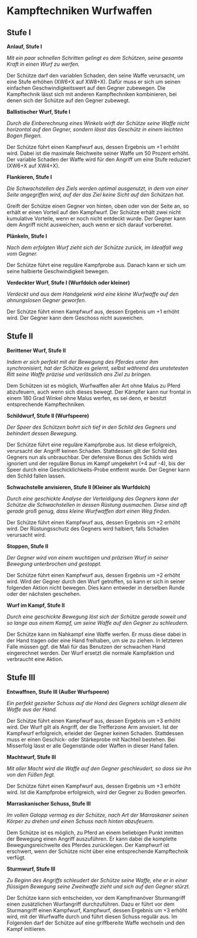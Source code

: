 # Kampftechniken Wurfwaffen

## Stufe I

**Anlauf, Stufe I**

_Mit ein paar schnellen Schritten gelingt es dem Schützen, seine gesamte Kraft in einen Wurf zu werfen._

Der Schütze darf den variablen Schaden, den seine Waffe verursacht, um eine Stufe erhöhen (XW6+X auf XW8+X). Dafür muss er sich um seinen einfachen Geschwindigkeitswert auf den Gegner zubewegen. Die Kampftechnik lässt sich mit anderen Kampftechniken kombinieren, bei denen sich der Schütze auf den Gegner zubewegt.

**Ballistischer Wurf, Stufe I**

_Durch die Einberechnung eines Winkels wirft der Schütze seine Waffe nicht horizontal auf den Gegner, sondern lässt das Geschütz in einem leichten Bogen fliegen._

Der Schütze führt einen Kampfwurf aus, dessen Ergebnis um +1 erhöht wird. Dabei ist die maximale Reichweite seiner Waffe um 50 Prozent erhöht. Der variable Schaden der Waffe wird für den Angriff um eine Stufe reduziert (XW6+X auf XW4+X).

**Flankieren, Stufe I**

_Die Schwachstellen des Ziels werden optimal ausgenutzt, in dem von einer Seite angegriffen wird, auf der das Ziel keine Sicht auf den Schützen hat._

Greift der Schütze einen Gegner von hinten, oben oder von der Seite an, so erhält er einen Vorteil auf den Kampfwurf. Der Schütze erhält zwei nicht kumulative Vorteile, wenn er noch nicht entdeckt wurde. Der Gegner kann dem Angriff nicht ausweichen, auch wenn er sich darauf vorbereitet.

**Plänkeln, Stufe I**

_Nach dem erfolgten Wurf zieht sich der Schütze zurück, im Idealfall weg vom Gegner._

Der Schütze führt eine reguläre Kampfprobe aus. Danach kann er sich um seine halbierte Geschwindigkeit bewegen.

**Verdeckter Wurf, Stufe I (Wurfdolch oder kleiner)**

_Verdeckt und aus dem Handgelenk wird eine kleine Wurfwaffe auf den ahnungslosen Gegner geworfen._

Der Schütze führt einen Kampfwurf aus, dessen Ergebnis um +1 erhöht wird. Der Gegner kann dem Geschoss nicht ausweichen.

## Stufe II

**Berittener Wurf, Stufe II**

_Indem er sich perfekt mit der Bewegung des Pferdes unter ihm synchronisiert, hat der Schütze es gelernt, selbst während des unstetesten Ritt seine Waffe präzise und verlässlich ans Ziel zu bringen._

Dem Schützen ist es möglich, Wurfwaffen aller Art ohne Malus zu Pferd abzufeuern, auch wenn sich dieses bewegt. Der Kämpfer kann nur frontal in einem 180 Grad Winkel ohne Malus werfen, es sei denn, er besitzt entsprechende Kampftechniken.

**Schildwurf, Stufe II (Wurfspeere)**

_Der Speer des Schützen bohrt sich tief in den Schild des Gegners und behindert dessen Bewegung._

Der Schütze führt eine reguläre Kampfprobe aus. Ist diese erfolgreich, verursacht der Angriff keinen Schaden. Stattdessen gilt der Schild des Gegners nun als unbrauchbar. Der defensive Bonus des Schilds wird ignoriert und der reguläre Bonus im Kampf umgekehrt (+4 auf -4), bis der Speer durch eine Geschicklichkeits-Probe entfernt wurde. Der Gegner kann den Schild fallen lassen.

**Schwachstelle anvisieren, Stufe II (Kleiner als Wurfdolch)**

_Durch eine geschickte Analyse der Verteidigung des Gegners kann der Schütze die Schwachstellen in dessen Rüstung ausmachen. Diese sind oft gerade groß genug, dass kleine Wurfwaffen dort einen Weg finden._

Der Schütze führt einen Kampfwurf aus, dessen Ergebnis um +2 erhöht wird. Der Rüstungsschutz des Gegners wird halbiert, falls Schaden verursacht wird.

**Stoppen, Stufe II**

_Der Gegner wird von einem wuchtigen und präzisen Wurf in seiner Bewegung unterbrochen und gestoppt._

Der Schütze führt einen Kampfwurf aus, dessen Ergebnis um +2 erhöht wird. Wird der Gegner durch den Wurf getroffen, so kann er sich in seiner folgenden Aktion nicht bewegen. Dies kann entweder in derselben Runde oder der nächsten geschehen.

**Wurf im Kampf, Stufe II**

_Durch eine geschickte Bewegung löst sich der Schütze gerade soweit und so lange aus einem Kampf, um seine Waffe auf den Gegner zu schleudern._

Der Schütze kann im Nahkampf eine Waffe werfen. Er muss diese dabei in der Hand tragen oder eine Hand freihaben, um sie zu ziehen. In letzteren Falle müssen ggf. die Mali für das Benutzen der schwachen Hand eingerechnet werden. Der Wurf ersetzt die normale Kampfaktion und verbraucht eine Aktion.

## Stufe III

**Entwaffnen, Stufe III (Außer Wurfspeere)**

_Ein perfekt gezielter Schuss auf die Hand des Gegners schlägt diesem die Waffe aus der Hand._

Der Schütze führt einen Kampfwurf aus, dessen Ergebnis um +3 erhöht wird. Der Wurf gilt als Angriff, der die Trefferzone Arm anvisiert. Ist der Kampfwurf erfolgreich, erleidet der Gegner keinen Schaden. Stattdessen muss er einen Geschick- oder Stärkeprobe mit Nachteil bestehen. Bei Misserfolg lässt er alle Gegenstände oder Waffen in dieser Hand fallen.

**Machtwurf, Stufe III**

_Mit aller Macht wird die Waffe auf den Gegner geschleudert, so dass sie ihn von den Füßen fegt._

Der Schütze führt einen Kampfwurf aus, dessen Ergebnis um +3 erhöht wird. Ist die Kampfprobe erfolgreich, wird der Gegner zu Boden geworfen.

**Marraskanischer Schuss, Stufe III**

_Im vollen Galopp vermag es der Schütze, nach Art der Marraskaner seinen Körper zu drehen und einen Schuss nach hinten abzufeuern._

Dem Schütze ist es möglich, zu Pferd an einem beliebigen Punkt inmitten der Bewegung einen Angriff auszuführen. Er kann dabei die komplette Bewegungsreichweite des Pferdes zurücklegen. Der Kampfwurf ist erschwert, wenn der Schütze nicht über eine entsprechende Kampftechnik verfügt.

**Sturmwurf, Stufe III**

_Zu Beginn des Angriffs schleudert der Schütze seine Waffe, ehe er in einer flüssigen Bewegung seine Zweitwaffe zieht und sich auf den Gegner stürzt._

Der Schütze kann sich entscheiden, vor dem Kampfmanöver Sturmangriff einen zusätzlichen Wurfangriff durchzuführen. Dazu er führt vor dem Sturmangriff einen Kampfwurf, Kampfwurf, dessen Ergebnis um +3 erhöht wird, mit der Wurfwaffe durch und führt diesen Schuss regulär aus. Im Folgenden darf der Schütze auf eine griffbereite Waffe wechseln und den Kampf initiieren.
